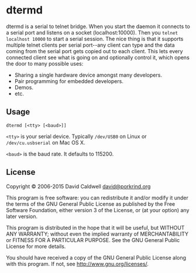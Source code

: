 dtermd
======

dtermd is a serial to telnet bridge. When you start the daemon it connects to a
serial port and listens on a socket (localhost:10000). Then you `telnet
localhost 10000` to start a serial session. The nice thing is that it supports
multiple telnet clients per serial port--any client can type and the data coming
from the serial port gets copied out to each client. This lets every connected
client see what is going on and optionally control it, which opens the door to
many possible uses:

  * Sharing a single hardware device amongst many developers.
  * Pair programming for embedded developers.
  * Demos.
  * etc.

Usage
-----

    dtermd [<tty> [<baud>]]

`<tty>` is your serial device. Typically `/dev/USB0` on Linux or
`/dev/cu.usbserial` on Mac OS X.

`<baud>` is the baud rate. It defaults to 115200.

License
-------

Copyright © 2006-2015 David Caldwell <david@porkrind.org>

This program is free software: you can redistribute it and/or modify
it under the terms of the GNU General Public License as published by
the Free Software Foundation, either version 3 of the License, or
(at your option) any later version.

This program is distributed in the hope that it will be useful,
but WITHOUT ANY WARRANTY; without even the implied warranty of
MERCHANTABILITY or FITNESS FOR A PARTICULAR PURPOSE.  See the
GNU General Public License for more details.

You should have received a copy of the GNU General Public License
along with this program.  If not, see <http://www.gnu.org/licenses/>.
